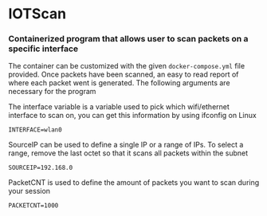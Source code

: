 # IOTScan
### Containerized program that allows user to scan packets on a specific interface
The container can be customized with the given ```docker-compose.yml``` file provided. Once packets have been scanned, an easy to read report of where each packet went is generated. The following arguments are necessary for the program

The interface variable is a variable used to pick which wifi/ethernet interface to scan on, you can get this information by using ifconfig on Linux
```
INTERFACE=wlan0
```
SourceIP can be used to define a single IP or a range of IPs. To select a range, remove the last octet so that it scans all packets within the subnet

```
SOURCEIP=192.168.0
```
PacketCNT is used to define the amount of packets you want to scan during your session
```
PACKETCNT=1000
```
